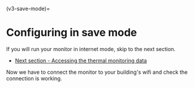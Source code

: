 (v3-save-mode)=
# Configuring in save mode

If you will run your monitor in internet mode, skip to the next section.

- [Next section - Accessing the thermal monitoring data](accessing-data)

Now we have to connect the monitor to your building's wifi and check the connection is working.
